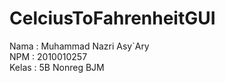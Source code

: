 # CelciusToFahrenheitGUI
Nama  : Muhammad Nazri Asy`Ary <br/>
NPM   : 2010010257 <br/>
Kelas : 5B Nonreg BJM <br/>
